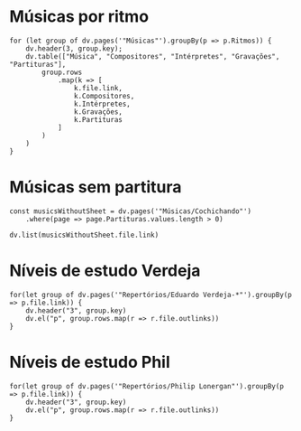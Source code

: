# Músicas por ritmo

```dataviewjs
for (let group of dv.pages('"Músicas"').groupBy(p => p.Ritmos)) {
    dv.header(3, group.key);
    dv.table(["Música", "Compositores", "Intérpretes", "Gravações", "Partituras"],
        group.rows
            .map(k => [
				k.file.link,
				k.Compositores,
				k.Intérpretes,
				k.Gravações,
				k.Partituras
			]
		)
	)
}
```

# Músicas sem partitura
```dataviewjs
const musicsWithoutSheet = dv.pages('"Músicas/Cochichando"')
	.where(page => page.Partituras.values.length > 0)

dv.list(musicsWithoutSheet.file.link)
```

# Níveis de estudo Verdeja
```dataviewjs
for(let group of dv.pages('"Repertórios/Eduardo Verdeja-*"').groupBy(p => p.file.link)) {
	dv.header("3", group.key)
	dv.el("p", group.rows.map(r => r.file.outlinks))
}
```

# Níveis de estudo Phil

```dataviewjs
for(let group of dv.pages('"Repertórios/Philip Lonergan"').groupBy(p => p.file.link)) {
	dv.header("3", group.key)
	dv.el("p", group.rows.map(r => r.file.outlinks))
}
```